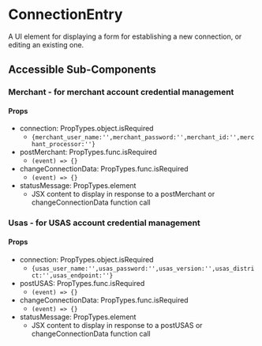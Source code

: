 # ConnectionEntry

A UI element for displaying a form for establishing a new connection, or editing
an existing one.

## Accessible Sub-Components

### Merchant - for merchant account credential management

#### Props

- connection: PropTypes.object.isRequired
  - `{merchant_user_name:'',merchant_password:'',merchant_id:'',merchant_processor:''}`
- postMerchant: PropTypes.func.isRequired
  - `(event) => {}`
- changeConnectionData: PropTypes.func.isRequired
  - `(event) => {}`
- statusMessage: PropTypes.element
  - JSX content to display in response to a postMerchant or changeConnectionData function call

### Usas - for USAS account credential management

#### Props

- connection: PropTypes.object.isRequired
  - `{usas_user_name:'',usas_password:'',usas_version:'',usas_district:'',usas_endpoint:''}`
- postUSAS: PropTypes.func.isRequired
  - `(event) => {}`
- changeConnectionData: PropTypes.func.isRequired
  - `(event) => {}`
- statusMessage: PropTypes.element
  - JSX content to display in response to a postUSAS or changeConnectionData function call
